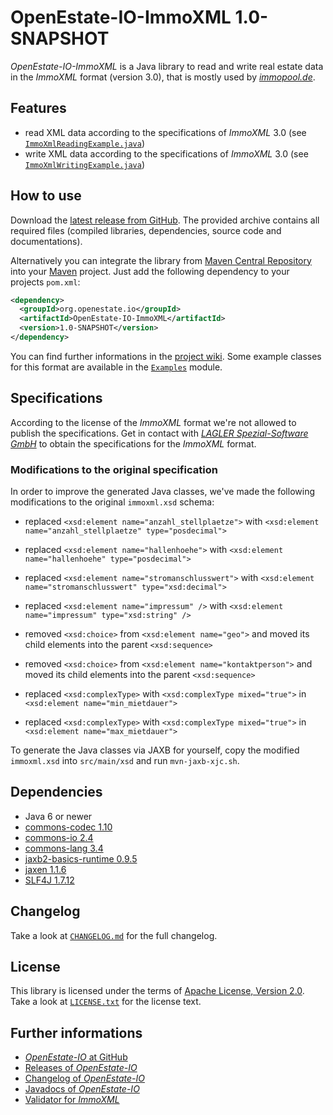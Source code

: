 OpenEstate-IO-ImmoXML 1.0-SNAPSHOT
==================================

*OpenEstate-IO-ImmoXML* is a Java library to read and write real estate data in
the *ImmoXML* format (version 3.0), that is mostly used by
[*immopool.de*](http://immopool.de).


Features
--------

-   read XML data according to the specifications of *ImmoXML* 3.0
    (see [`ImmoXmlReadingExample.java`](https://github.com/OpenEstate/OpenEstate-IO/blob/develop/Examples/src/main/java/org/openestate/io/examples/ImmoXmlReadingExample.java))
-   write XML data according to the specifications of *ImmoXML* 3.0
    (see [`ImmoXmlWritingExample.java`](https://github.com/OpenEstate/OpenEstate-IO/blob/develop/Examples/src/main/java/org/openestate/io/examples/ImmoXmlWritingExample.java))


How to use
----------

Download the [latest release from GitHub](https://github.com/OpenEstate/OpenEstate-IO/releases/latest).
The provided archive contains all required files (compiled libraries,
dependencies, source code and documentations).

Alternatively you can integrate the library from
[Maven Central Repository](http://search.maven.org/#search|ga|1|org.openestate.io)
into your [Maven](http://maven.apache.org/) project. Just add the following
dependency to your projects `pom.xml`:

```xml
<dependency>
  <groupId>org.openestate.io</groupId>
  <artifactId>OpenEstate-IO-ImmoXML</artifactId>
  <version>1.0-SNAPSHOT</version>
</dependency>
```

You can find further informations in the
[project wiki](https://github.com/OpenEstate/OpenEstate-IO/wiki/Usage-ImmoXML).
Some example classes for this format are available in the
[`Examples`](https://github.com/OpenEstate/OpenEstate-IO/tree/develop/Examples)
module.


Specifications
--------------

According to the license of the *ImmoXML* format we're not allowed to publish
the specifications. Get in contact with
[*LAGLER Spezial-Software GmbH*](https://www.lagler.de/) to obtain the
specifications for the *ImmoXML* format.


### Modifications to the original specification

In order to improve the generated Java classes, we've made the following
modifications to the original `immoxml.xsd` schema:

-   replaced `<xsd:element name="anzahl_stellplaetze">`
    with `<xsd:element name="anzahl_stellplaetze" type="posdecimal">`

-   replaced `<xsd:element name="hallenhoehe">`
    with `<xsd:element name="hallenhoehe" type="posdecimal">`

-   replaced `<xsd:element name="stromanschlusswert">`
    with `<xsd:element name="stromanschlusswert" type="xsd:decimal">`

-   replaced `<xsd:element name="impressum" />`
    with `<xsd:element name="impressum" type="xsd:string" />`

-   removed `<xsd:choice>` from `<xsd:element name="geo">`
    and moved its child elements into the parent `<xsd:sequence>`

-   removed `<xsd:choice>` from `<xsd:element name="kontaktperson">`
    and moved its child elements into the parent `<xsd:sequence>`

-   replaced `<xsd:complexType>` with `<xsd:complexType mixed="true">`
    in `<xsd:element name="min_mietdauer">`

-   replaced `<xsd:complexType>` with `<xsd:complexType mixed="true">`
    in `<xsd:element name="max_mietdauer">`

To generate the Java classes via JAXB for yourself, copy the modified
`immoxml.xsd` into `src/main/xsd` and run `mvn-jaxb-xjc.sh`.


Dependencies
------------

-   Java 6 or newer
-   [commons-codec 1.10](http://commons.apache.org/proper/commons-codec/)
-   [commons-io 2.4](http://commons.apache.org/proper/commons-io/)
-   [commons-lang 3.4](http://commons.apache.org/proper/commons-lang/)
-   [jaxb2-basics-runtime 0.9.5](https://github.com/highsource/jaxb2-basics)
-   [jaxen 1.1.6](http://jaxen.codehaus.org/)
-   [SLF4J 1.7.12](http://www.slf4j.org/)


Changelog
---------

Take a look at
[`CHANGELOG.md`](https://github.com/OpenEstate/OpenEstate-IO/blob/develop/CHANGELOG.md)
for the full changelog.


License
-------

This library is licensed under the terms of
[Apache License, Version 2.0](http://www.apache.org/licenses/LICENSE-2.0.html).
Take a look at
[`LICENSE.txt`](https://github.com/OpenEstate/OpenEstate-IO/blob/develop/LICENSE.txt)
for the license text.


Further informations
--------------------

-   [*OpenEstate-IO* at GitHub](https://github.com/OpenEstate/OpenEstate-IO)
-   [Releases of *OpenEstate-IO*](https://github.com/OpenEstate/OpenEstate-IO/releases)
-   [Changelog of *OpenEstate-IO*](https://github.com/OpenEstate/OpenEstate-IO/blob/develop/CHANGELOG.md)
-   [Javadocs of *OpenEstate-IO*](http://manual.openestate.org/OpenEstate-IO/)
-   [Validator for *ImmoXML*](http://validator.openestate.org/)
